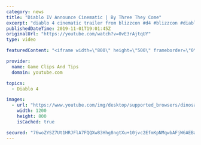 ```yaml
---
category: news
title: "Diablo IV Announce Cinematic | By Three They Come"
excerpt: "diablo 4 cinematic trailer from blizzcon #d4 #blizzcon #diablo."
publishedDateTime: 2019-11-01T19:01:45Z
originalUrl: "https://youtube.com/watch?v=0vE3rAjtqUY"
type: video

featuredContent: "<iframe width=\"800\" height=\"500\" frameborder=\"0\" src=\"https://www.youtube.com/embed/0vE3rAjtqUY\" allow=\"accelerometer; autoplay; encrypted-media; gyroscope; picture-in-picture\" allowfullscreen></iframe>"

provider:
  name: Game Clips And Tips
  domain: youtube.com

topics:
  - Diablo 4

images:
  - url: "https://www.youtube.com/img/desktop/supported_browsers/dinosaur.png"
    width: 1200
    height: 800
    isCached: true

secured: "76woZYSZ7Ut1HRJFlA7FQQXw83Hhg8ngtXu+10jvc2EfmKpNMqwbAFjW6AEBaf0JebA/+3JDcE2n+vm0WHFH/7FTg6+CR2/fBbIAOwsiTBAcAskNs5P69BZ9YXReV+SjBoamr7BQgZANyzDQthfrt5tIAuKzKM66mLC3VzdwcE+27kGj6pAVT3qjLFTtVdFw471CbW2fE9yVHv+viftKxLJqTwwj+Mu2D5OljlJbgtl84trUBVxT7eOeuk0z3yNoP9Yf9vaBtisUnc95hHv1+0H36Jw+VtMyWsyLuSiG/CRQANXr+pSuZJ+7aKZR4A2GJn1w7KFG9WewHq3rF+rlRZGmzUCp6QN9+iNK/KrwZ1g5yE72SBOyoWJWd7rukgA1eBjGng/Ea3C53rWYGGU09w==;GgjNUtx4tihKszTn5/B1+w=="
---
```


